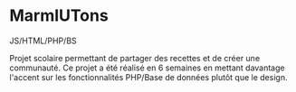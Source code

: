 # MarmIUTons
JS/HTML/PHP/BS

Projet scolaire permettant de partager des recettes et de créer une communauté.
Ce projet a été réalisé en 6 semaines en mettant davantage l'accent sur les fonctionnalités PHP/Base de données plutôt que le design.
